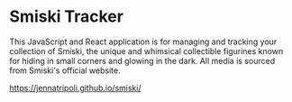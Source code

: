 # Smiski Tracker

This JavaScript and React application is for managing and tracking your collection of Smiski, the unique and whimsical collectible figurines known for hiding in small corners and glowing in the dark. All media is sourced from Smiski's official website.

https://jennatripoli.github.io/smiski/
